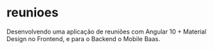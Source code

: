 # reunioes
Desenvolvendo uma aplicação de reuniões com Angular 10 + Material Design no Frontend, e para o Backend o Mobile Baas.
